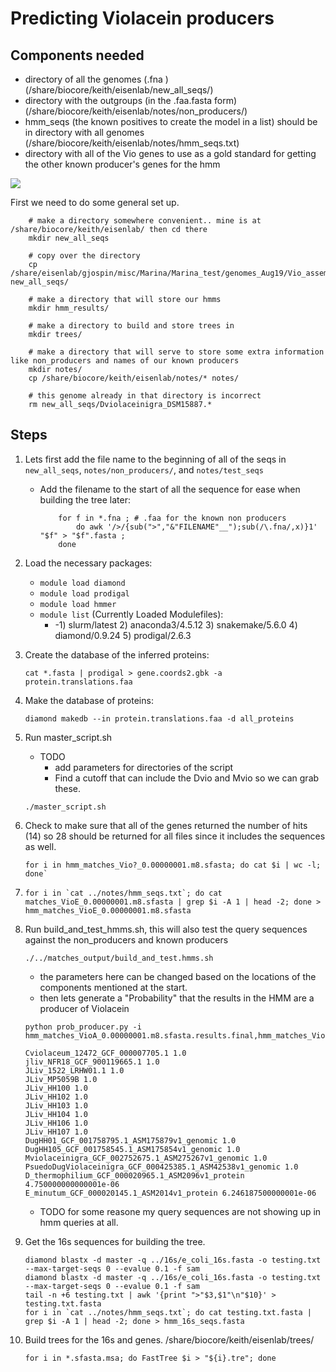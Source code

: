 # Predicting Violacein producers

## Components needed 
- directory of all the genomes (.fna ) (/share/biocore/keith/eisenlab/new_all_seqs/)
- directory with the outgroups (in the .faa.fasta form) (/share/biocore/keith/eisenlab/notes/non_producers/)
- hmm_seqs (the known positives to create the model in a list) should be in directory with all genomes (/share/biocore/keith/eisenlab/notes/hmm_seqs.txt)
- directory with all of the Vio genes to use as a gold standard for getting the other known producer's genes for the hmm



![](./workflow.png)

First we need to do some general set up.
```
    # make a directory somewhere convenient.. mine is at /share/biocore/keith/eisenlab/ then cd there
    mkdir new_all_seqs
    
    # copy over the directory 
    cp  /share/eisenlab/gjospin/misc/Marina/Marina_test/genomes_Aug19/Vio_assemblies/Vio_genomes/* new_all_seqs/ 
    
    # make a directory that will store our hmms
    mkdir hmm_results/
    
    # make a directory to build and store trees in
    mkdir trees/
    
    # make a directory that will serve to store some extra information like non_producers and names of our known producers
    mkdir notes/
    cp /share/biocore/keith/eisenlab/notes/* notes/
     
    # this genome already in that directory is incorrect
    rm new_all_seqs/Dviolaceinigra_DSM15887.*
```

## Steps
1. Lets first add the file name to the beginning of all of the seqs in `new_all_seqs`, `notes/non_producers/`, and `notes/test_seqs`
    - Add the filename to the start of all the sequence for ease when building the tree later:
        ```
            for f in *.fna ; # .faa for the known non producers 
                do awk '/>/{sub(">","&"FILENAME"__");sub(/\.fna/,x)}1' "$f" > "$f".fasta ; 
            done
        ```
 
 2. Load the necessary packages:
    - `module load diamond`
    - `module load prodigal`
    - `module load hmmer`
    - `module list` (Currently Loaded Modulefiles):
       - -1) slurm/latest   2) anaconda3/4.5.12   3) snakemake/5.6.0   4) diamond/0.9.24   5) prodigal/2.6.3 

3. Create the database of the inferred proteins:
    ```
    cat *.fasta | prodigal > gene.coords2.gbk -a protein.translations.faa
    ```

4. Make the database of proteins:
    ```
    diamond makedb --in protein.translations.faa -d all_proteins
    ``` 

5. Run master_script.sh
    - TODO 
        - add parameters for directories of the script
        - Find a cutoff that can include the Dvio and Mvio so we can grab these. 
    ```
    ./master_script.sh
    ```

6. Check to make sure that all of the genes returned the number of hits (14) so 28 should be returned for all files since it includes the sequences as well. 
    ```
    for i in hmm_matches_Vio?_0.00000001.m8.sfasta; do cat $i | wc -l; done`
    ```
7. 
    ```
    for i in `cat ../notes/hmm_seqs.txt`; do cat matches_VioE_0.00000001.m8.sfasta | grep $i -A 1 | head -2; done > hmm_matches_VioE_0.00000001.m8.sfasta
    ```
    
8. Run build_and_test_hmms.sh, this will also test the query sequences against the non_producers and known producers 
    ```
    ./../matches_output/build_and_test.hmms.sh
    ```
    - the parameters here can be changed based on the locations of the components mentioned at the start. 
    - then lets generate a "Probability" that the results in the HMM are a producer of Violacein 
    ```
    python prob_producer.py -i hmm_matches_VioA_0.00000001.m8.sfasta.results.final,hmm_matches_VioB_0.00000001.m8.sfasta.results.final,hmm_matches_VioC_0.00000001.m8.sfasta.results.final,hmm_matches_VioD_0.00000001.m8.sfasta.results.final,hmm_matches_VioE_0.00000001.m8.sfasta.results.final
    ```
    
    ```
    Cviolaceum_12472_GCF_000007705.1 1.0
    jliv_NFR18_GCF_900119665.1 1.0
    JLiv_1522_LRHW01.1 1.0
    JLiv_MP5059B 1.0
    JLiv_HH100 1.0
    JLiv_HH102 1.0
    JLiv_HH103 1.0
    JLiv_HH104 1.0
    JLiv_HH106 1.0
    JLiv_HH107 1.0
    DugHH01_GCF_001758795.1_ASM175879v1_genomic 1.0
    DugHH105_GCF_001758545.1_ASM175854v1_genomic 1.0
    Mviolaceinigra_GCF_002752675.1_ASM275267v1_genomic 1.0
    PsuedoDugViolaceinigra_GCF_000425385.1_ASM42538v1_genomic 1.0
    D_thermophilium_GCF_000020965.1_ASM2096v1_protein 4.750000000000001e-06
    E_minutum_GCF_000020145.1_ASM2014v1_protein 6.246187500000001e-06
    ```
    - TODO for some reasone my query sequences are not showing up in hmm queries at all. 
    
9. Get the 16s sequences for building the tree. 
    ```
    diamond blastx -d master -q ../16s/e_coli_16s.fasta -o testing.txt --max-target-seqs 0 --evalue 0.1 -f sam
    diamond blastx -d master -q ../16s/e_coli_16s.fasta -o testing.txt --max-target-seqs 0 --evalue 0.1 -f sam
    tail -n +6 testing.txt | awk '{print ">"$3,$1"\n"$10}' > testing.txt.fasta
    for i in `cat ../notes/hmm_seqs.txt`; do cat testing.txt.fasta | grep $i -A 1 | head -2; done > hmm_16s_seqs.fasta
    ```    
10. Build trees for the 16s and genes. /share/biocore/keith/eisenlab/trees/
    ```
    for i in *.sfasta.msa; do FastTree $i > "${i}.tre"; done
    ```
    


